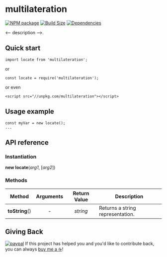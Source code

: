 multilateration
==================

[![NPM package][npm-img]][npm-url]
[![Build Size][build-size-img]][build-size-url]
[![Dependencies][dependencies-img]][dependencies-url]

<-- description -->.

## Quick start

```
import locate from 'multilateration';
```
or
```
const locate = require('multilateration');
```
or even
```
<script src="//unpkg.com/multilateration"></script>
```

## Usage example

```
const myVar = new locate();
...
```

## API reference

### Instantiation

<b>new locate</b>(<i>arg1</i>, [<i>arg2</i>])

### Methods

| Method | Arguments | Return Value | Description |
| --- | :--: | :--: | --- |
| **toString**() | - | *string* | Returns a string representation. |

## Giving Back

[![paypal](https://www.paypalobjects.com/en_US/i/btn/btn_donate_SM.gif)](https://www.paypal.com/cgi-bin/webscr?cmd=_donations&business=L398E7PKP47E8&currency_code=USD&source=url) If this project has helped you and you'd like to contribute back, you can always [buy me a ☕](https://www.paypal.com/cgi-bin/webscr?cmd=_donations&business=L398E7PKP47E8&currency_code=USD&source=url)!

[npm-img]: https://img.shields.io/npm/v/multilateration.svg
[npm-url]: https://npmjs.org/package/multilateration
[build-size-img]: https://img.shields.io/bundlephobia/minzip/multilateration.svg
[build-size-url]: https://bundlephobia.com/result?p=multilateration
[dependencies-img]: https://img.shields.io/david/vasturiano/multilateration.svg
[dependencies-url]: https://david-dm.org/vasturiano/multilateration
